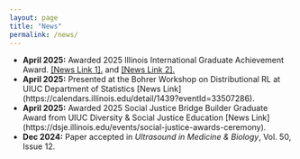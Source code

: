 ```yaml
---
layout: page
title: "News"
permalink: /news/
---
```

<html>
<body>

<ul>
  <li><strong>April 2025:</strong> Awarded 2025 Illinois International Graduate Achievement Award. <a href="https://blogs.illinois.edu/view/6758/627615639" target="_blank"> [News Link 1].</a>  and <a href="https://international.illinois.edu/awards-funding/achievement/grad.html" target="_blank"> [News Link 2].</a> </li>
  <li><strong>April 2025:</strong> Presented at the Bohrer Workshop on Distributional RL at UIUC Department of Statistics [News Link](https://calendars.illinois.edu/detail/1439?eventId=33507286).</li>
  <li><strong>April 2025:</strong> Awarded 2025 Social Justice Bridge Builder Graduate Award from UIUC Diversity & Social Justice Education [News Link](https://dsje.illinois.edu/events/social-justice-awards-ceremony).</li>
  <li><strong>Dec 2024:</strong> Paper accepted in <i>Ultrasound in Medicine & Biology</i>, Vol. 50, Issue 12.</li>
</ul>

</body>
</html>
